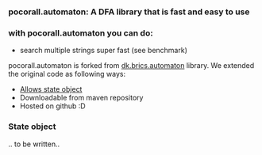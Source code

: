 ### pocorall.automaton: A DFA library that is fast and easy to use

### with pocorall.automaton you can do:
* search multiple strings super fast (see benchmark)

pocorall.automaton is forked from [dk.brics.automaton](http://www.brics.dk/automaton) library. We extended the original code as following ways:

* [Allows state object](#stateObject)
* Downloadable from maven repository
* Hosted on github :D

### <a id="stateObject"></a>State object

.. to be written..